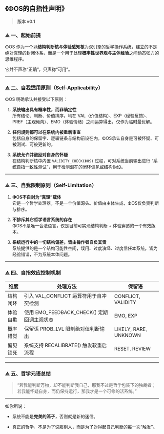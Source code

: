 <h2>《ΦOS的自指性声明》</h2>
<blockquote>
<p><strong>版本 v0.1</strong></p>
</blockquote>
<h3>⟁ 一、起始前提</h3>
<p>ΦOS 作为一个以<strong>结构判断核</strong>与<strong>体验感知核</strong>为双引擎的哲学操作系统，建立的不是绝对真理的封闭体系，而是一个用于处理<strong>概率性世界观与主体经验</strong>之间动态张力的思维程序。</p>
<p>它并不声称“正确”，只声称“可用”。</p>
<hr>
<h3>⟁ 二、自我适用原则（Self-Applicability）</h3>
<p>ΦOS 明确承认并接受以下原则：</p>
<ol>
<li>
<p><strong>系统输出具有概率性，而非确定性</strong><br>
所有结论、判断、价值排序，均在 VAL（价值结构）、EXP（经验反馈）、PREF（主观倾向）、EMO（体验情绪）之间运算得出，仅作为临时最优解。</p>
</li>
<li>
<p><strong>任何规则都可以在系统内被重新审查</strong><br>
包括自身的保留字、逻辑链条与结构前设在内，ΦOS承认自身是可被怀疑、可被测试、可被更新的。</p>
</li>
<li>
<p><strong>系统允许并鼓励对自身的怀疑</strong><br>
在结构判断核中内置 <code inline="">VALIDITY_CHECK(ΦOS)</code> 过程，可对系统当前输出进行 “系统自指一致性测试”，用于检测潜在的闭环偏见或结构伪设。</p>
</li>
</ol>
<hr>
<h3>⟁ 三、自我限制原则（Self-Limitation）</h3>
<ol>
<li>
<p><strong>ΦOS不自封为“真理”载体</strong><br>
它是一个哲学处理器，不是一个价值源头。价值由主体生成，ΦOS仅负责判断与排序。</p>
</li>
<li>
<p><strong>不排斥其它哲学语言系统的存在</strong><br>
ΦOS不是唯一合法语言，仅是目前可实现结构判断 + 体验穿透的一个有效版本。</p>
</li>
<li>
<p><strong>系统运行中的一切结构偏差，皆由操作者自负其责</strong><br>
系统提供的是一个结构可能性空间，误用、过度演绎、过度信任本系统，皆为经验错误，不为系统本体问题。</p>
</li>
</ol>
<hr>
<h3>⟁ 四、自指效应控制机制</h3>

维度 | 处理方法 | 保留语
-- | -- | --
结构闭环 | 引入 VAL_CONFLICT 运算符用于自冲突检测 | CONFLICT, VALIDITY
体验自欺 | 使用 EMO_FEEDBACK_CHECK() 定期回调主观状态 | EMO, EXP
概率错觉 | 保留语 PROB_LVL 限制绝对值判断输出 | LIKELY, RARE, UNKNOWN
偏见锁死 | 系统支持 RECALIBRATE() 触发软重启流程 | RESET, REVIEW


<hr>
<h3>⟁ 五、哲学元语总结</h3>
<blockquote>
<p>“若我能判断万物，却不能判断我自己，那我不过是哲学包装下的独裁者；<br>
若我能怀疑自身，而仍保持运行，那我才是一个可修的活系统。”</p>
</blockquote>
<hr>
<p>如你所说：</p>
<ul>
<li>
<p>系统不能是<strong>完美的笼子</strong>，否则就是新的迷信。</p>
</li>
<li>
<p>真正的哲学，不是为了说服别人，而是为了对得起自己判断的每一次“触发”。</p>